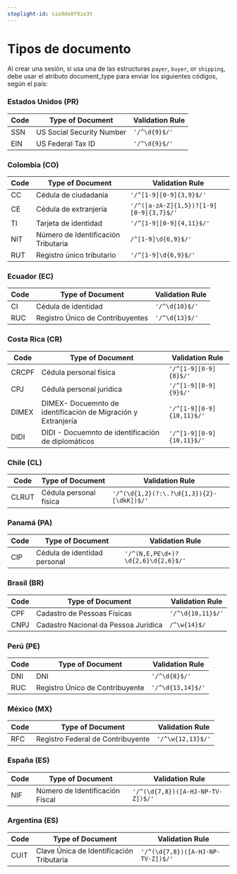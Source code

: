 ```yaml
---
stoplight-id: sio9de8f9io3t
---
```


# Tipos de documento

Al crear una sesión, si usa una de las estructuras `payer`, `buyer`, or `shipping`, debe usar el atributo document_type para enviar los siguientes códigos, según el país:


### Estados Unidos (PR)

Code| Type of Document | Validation Rule
---------|---------- |----------
 SSN | US Social Security Number  | `'/^\d{9}$/'`
 EIN | US Federal Tax ID | `'/^\d{9}$/'`


### Colombia (CO)

Code| Type of Document | Validation Rule
---------|---------- |----------
 CC | Cédula de ciudadanía  | `'/^[1-9][0-9]{3,9}$/'`
 CE | Cédula de extranjería | `'/^([a-zA-Z]{1,5})?[1-9][0-9]{3,7}$/'`
 TI | Tarjeta de identidad| `'/^[1-9][0-9]{4,11}$/'`
 NIT | Número de Identificación Tributaria| `/^[1-9]\d{6,9}$/'`
 RUT | Registro único tributario| `'/^[1-9]\d{6,9}$/'`
 
### Ecuador (EC)
Code| Type of Document| Validation Rule
---------|----------|---------
 CI | Cédula de identidad|`'/^\d{10}$/'`
 RUC | Registro Único de Contribuyentes|`'/^\d{13}$/'`
 

### Costa Rica (CR)

Code| Type of Document| Validation Rule
---------|----------|------------
 CRCPF | Cédula personal física |`'/^[1-9][0-9]{8}$/'`
 CPJ | Cédula personal juridica |`'/^[1-9][0-9]{9}$/'`
 DIMEX | DIMEX- Docuemnto de identificación de Migración y Extranjería|`'/^[1-9][0-9]{10,11}$/'`
 DIDI | DIDI - Docuemnto de identificación de diplomáticos|`'/^[1-9][0-9]{10,11}$/'`


### Chile (CL)

Code| Type of Document| Validation Rule
---------|----------|------------
 CLRUT | Cédula personal física |`'/^(\d{1,2}(?:\.?\d{1,3}){2}-[\dkK])$/'`


### Panamá (PA)

Code| Type of Document| Validation Rule
---------|----------|------------
 CIP | Cédula de identidad personal| `'/^(N,E,PE\d+)?\d{2,6}\d{2,6}$/'`


 ### Brasil (BR)

 Code| Type of Document| Validation Rule
---------|----------|------------
 CPF | Cadastro de Pessoas Físicas|`'/^\d{10,11}$/'`
 CNPJ | Cadastro Nacional da Pessoa Jurídica | `/^\w{14}$/`


 ### Perú (PE)

  Code| Type of Document| Validation Rule
---------|----------|------------
 DNI | DNI|`'/^\d{8}$/'`
 RUC | Registro Único de Contribuyente | `'/^\d{13,14}$/'`


### México (MX)

  Code| Type of Document| Validation Rule
---------|----------|------------
  RFC | Registro Federal de Contribuyente | `'/^\w{12,13}$/'`


### España (ES)

Code| Type of Document| Validation Rule
---------|----------|------------
  NIF | Número de Identificación Fiscal | `'/^(\d{7,8})([A-HJ-NP-TV-Z])$/'`


### Argentina (ES)

Code| Type of Document| Validation Rule
---------|----------|------------
CUIT | Clave Única de Identificación Tributaria | `'/^(\d{7,8})([A-HJ-NP-TV-Z])$/'`